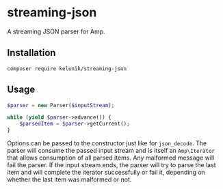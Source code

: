 # streaming-json

A streaming JSON parser for Amp.

## Installation

```
composer require kelunik/streaming-json
```

## Usage

```php
$parser = new Parser($inputStream);

while (yield $parser->advance()) {
    $parsedItem = $parser->getCurrent();
}
```

Options can be passed to the constructor just like for `json_decode`. The parser will consume the passed input stream and is itself an `Amp\Iterator` that allows consumption of all parsed items. Any malformed message will fail the parser. If the input stream ends, the parser will try to parse the last item and will complete the iterator successfully or fail it, depending on whether the last item was malformed or not.